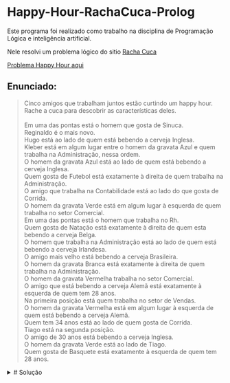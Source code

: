 # Happy-Hour-RachaCuca-Prolog

Este programa foi realizado como trabalho na disciplina de Programação Lógica e inteligência artificial.<br/>

Nele resolvi um problema lógico do sitio [Racha Cuca](https://rachacuca.com.br/)<br/>

[Problema Happy Hour aqui](https://rachacuca.com.br/logica/problemas/happy-hour/)

## Enunciado:<br/>

> Cinco amigos que trabalham juntos estão curtindo um happy hour. Rache a cuca para descobrir as características deles.<br/><br/>
Em uma das pontas está o homem que gosta de Sinuca.<br/>
Reginaldo é o mais novo.<br/>
Hugo está ao lado de quem está bebendo a cerveja Inglesa.<br/>
Kleber está em algum lugar entre o homem da gravata Azul e quem trabalha na Administração, nessa ordem.<br/>
O homem da gravata Azul está ao lado de quem está bebendo a cerveja Inglesa.<br/>
Quem gosta de Futebol está exatamente à direita de quem trabalha na Administração.<br/>
O amigo que trabalha na Contabilidade está ao lado do que gosta de Corrida.<br/>
O homem da gravata Verde está em algum lugar à esquerda de quem trabalha no setor Comercial.<br/>
Em uma das pontas está o homem que trabalha no Rh.<br/>
Quem gosta de Natação está exatamente à direita de quem esta bebendo a cerveja Belga.<br/>
O homem que trabalha na Administração está ao lado de quem está bebendo a cerveja Irlandesa.<br/>
O amigo mais velho está bebendo a cerveja Brasileira.<br/>
O homem da gravata Branca está exatamente à direita de quem trabalha na Administração.<br/>
O homem da gravata Vermelha trabalha no setor Comercial.<br/>
O amigo que está bebendo a cerveja Alemã está exatamente à esquerda de quem tem 28 anos.<br/>
Na primeira posição está quem trabalha no setor de Vendas.<br/>
O homem da gravata Vermelha está em algum lugar à esquerda de quem está bebendo a cerveja Alemã.<br/>
Quem tem 34 anos está ao lado de quem gosta de Corrida.<br/>
Tiago está na segunda posição.<br/>
O amigo de 30 anos está bebendo a cerveja Inglesa.<br/>
O homem da gravata Verde está ao lado de Tiago.<br/>
Quem gosta de Basquete está exatamente à esquerda de quem tem 28 anos.<br/>

<details>
<summary># Solução</summary>
<br>
![solucao](https://imgur.com/QGwtRPt)
</details>
